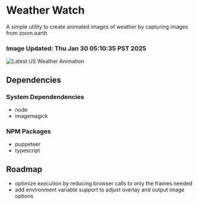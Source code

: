 # Weather Watch

A simple utility to create animated images of weather by capturing images from zoom.earth

### Image Updated: Thu Jan 30 05:10:35 PST 2025

![Latest US Weather Animation](animations/2025-01-30.webp)

## Dependencies
### System Dependendencies
* node
* imagemagick
### NPM Packages
* puppeteer
* typescript

## Roadmap
* optimize execution by reducing browser calls to only the frames needed
* add environment variable support to adjust overlay and output image options
